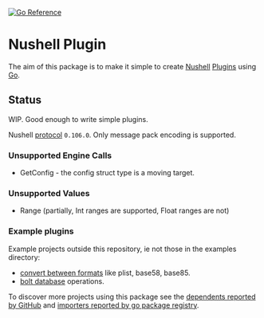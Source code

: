 [![Go Reference](https://pkg.go.dev/badge/github.com/ainvaltin/nu-plugin.svg)](https://pkg.go.dev/github.com/ainvaltin/nu-plugin)

# Nushell Plugin

The aim of this package is to make it simple to create 
[Nushell](https://www.nushell.sh/)
[Plugins](https://www.nushell.sh/contributor-book/plugins.html) 
using [Go](https://go.dev/).

## Status

WIP. Good enough to write simple plugins.

Nushell [protocol](https://www.nushell.sh/contributor-book/plugin_protocol_reference.html)
`0.106.0`. Only message pack encoding is supported.

### Unsupported Engine Calls
- GetConfig - the config struct type is a moving target.

### Unsupported Values
- Range (partially, Int ranges are supported, Float ranges are not)

### Example plugins

Example projects outside this repository, ie not those in the examples directory:

- [convert between formats](https://github.com/ainvaltin/nu_plugin_plist) like plist, base58, base85.
- [bolt database](https://github.com/ainvaltin/nu_plugin_boltdb) operations.

To discover more projects using this package see the 
[dependents reported by GitHub](https://github.com/ainvaltin/nu-plugin/network/dependents)
and 
[importers reported by go package registry](https://pkg.go.dev/github.com/ainvaltin/nu-plugin?tab=importedby).
